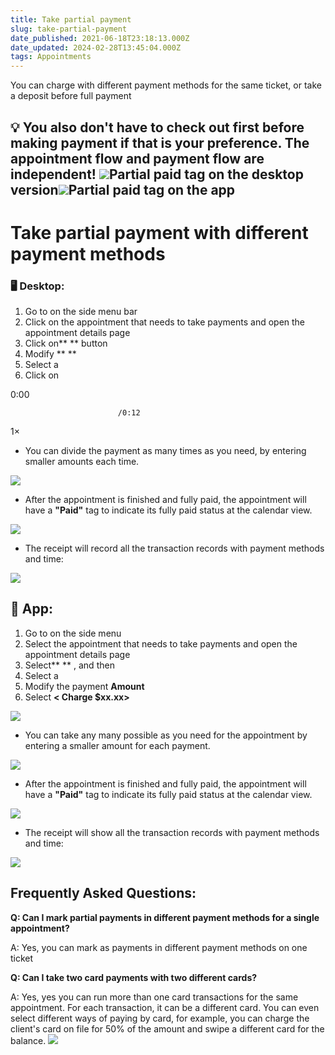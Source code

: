 ```yaml
---
title: Take partial payment
slug: take-partial-payment
date_published: 2021-06-18T23:18:13.000Z
date_updated: 2024-02-28T13:45:04.000Z
tags: Appointments
---
```


You can  charge with different payment methods for the same ticket, or take a deposit before full payment

💡 You also don't have to check out first before making payment if that is your preference. The appointment flow and payment flow are independent!
![](__GHOST_URL__/content/images/2021/09/CleanShot-2021-09-14-at-11.47.25.png)Partial paid tag on the desktop version![](__GHOST_URL__/content/images/2024/02/CleanShot-2024-02-24-at-11.25.40@2x-1.png)Partial paid tag on the app
---

# Take partial payment with different payment methods

### 🖥️ Desktop:

1. Go to **<Appointments>** on the side menu bar
2. Click on the appointment that needs to take payments and open the appointment details page
3. Click on** <Take payment>** button
4. Modify ** <Payment amount>**
5. Select a **<Payment method>**
6. Click on **<Take payment>**

0:00

                            /0:12
1×

- You can divide the payment as many times as you need, by entering smaller amounts each time. 

![](__GHOST_URL__/content/images/2024/02/CleanShot-2024-02-28-at-9.11.48@2x.png)
- After the appointment is finished and fully paid, the appointment will have a **"Paid"** tag to indicate its fully paid status at the calendar view.

![](__GHOST_URL__/content/images/2024/02/CleanShot-2024-02-28-at-9.14.37@2x.png)
- The receipt will record all the transaction records with payment methods and time:

![](__GHOST_URL__/content/images/2024/02/CleanShot-2024-02-28-at-9.13.20@2x.png)
## 📱 **App**:

1. Go to <Appointment> on the side menu
2. Select the appointment that needs to take payments and open the appointment details page
3. Select** <Take payment>** , and then **<Take payment>**
4. Select a **<Payment method>**
5. Modify the payment **Amount**
6. Select **< Charge $xx.xx>**

![](__GHOST_URL__/content/images/2024/02/CleanShot-2024-02-28-at-9.26.45@2x.png)
- You can take any many possible as you need for the appointment by entering a smaller amount for each payment.

![](__GHOST_URL__/content/images/2024/02/CleanShot-2024-02-28-at-9.31.17@2x.png)
- After the appointment is finished and fully paid, the appointment will have a **"Paid"** tag to indicate its fully paid status at the calendar view.

![](__GHOST_URL__/content/images/2024/02/CleanShot-2024-02-28-at-9.34.06@2x-1.png)
- The receipt will show all the transaction records with payment methods and time:

![](__GHOST_URL__/content/images/2024/02/CleanShot-2024-02-28-at-9.37.29@2x.png)
## **Frequently Asked Questions:**

**Q: Can I mark partial payments in different payment methods for a single appointment?**

A: Yes, you can mark as payments in different payment methods on one ticket

**Q: Can I take two card payments with two different cards?**

A: Yes, yes you can run more than one card transactions for the same appointment. For each transaction, it can be a different card. You can even select different ways of paying by card, for example, you can charge the client's card on file for 50% of the amount and swipe a different card for the balance. 
![](__GHOST_URL__/content/images/2024/02/CleanShot-2024-02-28-at-9.34.06@2x.png)

